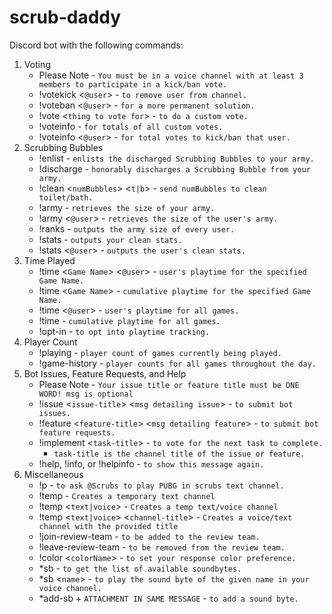 # scrub-daddy

Discord bot with the following commands:

1. Voting
      + Please Note - `You must be in a voice channel with at least 3 members to participate in a kick/ban vote.`
      + !votekick <`@user`> - `to remove user from channel.`
      + !voteban <`@user`> - `for a more permanent solution.`
      + !vote <`thing to vote for`> - `to do a custom vote.`
      + !voteinfo - `for totals of all custom votes.`
      + !voteinfo <`@user`> - `for total votes to kick/ban that user.`
1. Scrubbing Bubbles
      + !enlist - `enlists the discharged Scrubbing Bubbles to your army.`
      + !discharge - `honorably discharges a Scrubbing Bubble from your army.`
      + !clean <`numBubbles`> <`t|b`> - `send numBubbles to clean toilet/bath.`
      + !army - `retrieves the size of your army.`
      + !army <`@user`> - `retrieves the size of the user's army.`
      + !ranks - `outputs the army size of every user.`
      + !stats - `outputs your clean stats.`
      + !stats <`@user`> - `outputs the user's clean stats.`
1. Time Played
      + !time <`Game Name`> <`@user`> - `user's playtime for the specified Game Name.`
      + !time <`Game Name`> - `cumulative playtime for the specified Game Name.`
      + !time <`@user`> - `user's playtime for all games.`
      + !time - `cumulative playtime for all games.`
      + !opt-in - `to opt into playtime tracking.`
1. Player Count
      + !playing - `player count of games currently being played.`
      + !game-history - `player counts for all games throughout the day.`
1. Bot Issues, Feature Requests, and Help
      + Please Note - `Your issue title or feature title must be ONE WORD! msg is optional`
      + !issue <`issue-title`> <`msg detailing issue`> - `to submit bot issues.`
      + !feature <`feature-title`> <`msg detailing feature`> - `to submit bot feature requests.`
      + !implement <`task-title`> - `to vote for the next task to complete.`
        + `task-title is the channel title of the issue or feature.`
      + !help, !info, or !helpinfo - `to show this message again.`
1. Miscellaneous
      + !p - `to ask @Scrubs to play PUBG in scrubs text channel.`
      + !temp - `Creates a temporary text channel`
      + !temp <`text|voice`> - `Creates a temp text/voice channel`
      + !temp <`text|voice`> <`channel-title`> - `Creates a voice/text channel with the provided title`
      + !join-review-team - `to be added to the review team.`
      + !leave-review-team - `to be removed from the review team.`
      + !color <`colorName`> - `to set your response color preference.`
      + *sb - `to get the list of available soundbytes.`
      + *sb <`name`> - `to play the sound byte of the given name in your voice channel.`
      + *add-sb + `ATTACHMENT IN SAME MESSAGE` - `to add a sound byte.`
